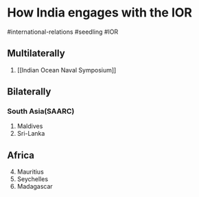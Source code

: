 # How India engages with the IOR
#international-relations #seedling  #IOR 


## Multilaterally
1. [[Indian Ocean Naval Symposium]]
## Bilaterally
### South Asia(SAARC)
1. Maldives
2. Sri-Lanka
## Africa 
4. Mauritius
5. Seychelles
6. Madagascar
